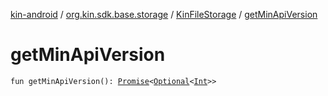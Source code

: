 [kin-android](../../index.md) / [org.kin.sdk.base.storage](../index.md) / [KinFileStorage](index.md) / [getMinApiVersion](./get-min-api-version.md)

# getMinApiVersion

`fun getMinApiVersion(): `[`Promise`](../../org.kin.sdk.base.tools/-promise/index.md)`<`[`Optional`](../../org.kin.sdk.base.tools/-optional/index.md)`<`[`Int`](https://kotlinlang.org/api/latest/jvm/stdlib/kotlin/-int/index.html)`>>`
